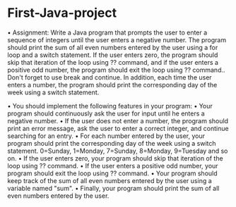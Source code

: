 # First-Java-project

• Assignment: Write a Java program that prompts the user to enter a sequence of integers until the user enters a negative number. The program should print the sum of all even numbers entered by the user using a for loop and a switch statement.
If the user enters zero, the program should skip that iteration of the loop using ?? command, and if the user enters a positive odd number, the program should exit the loop using ?? command.. 
Don't forget to use break and continue. In addition, each time the user enters a number, the program should print the corresponding day of the week using a switch statement.

• You should implement the following features in your program: 
• Your program should continuously ask the user for input until he enters a negative number.
• If the user does not enter a number, the program should print an error message, ask the user to enter a correct integer, and continue searching for an entry.
• For each number entered by the user, your program should print the corresponding day of the week using a switch statement. 0=Sunday, 1=Monday, 7=Sunday, 8=Monday, 9=Tuesday and so on. • If the user enters zero, your program should skip that iteration of the loop using ?? command.
• If the user enters a positive odd number, your program should exit the loop using
?? command.
• Your program should keep track of the sum of all even numbers entered by the user using
a variable named "sum". • Finally, your program should print the sum of all even numbers entered by the user.
